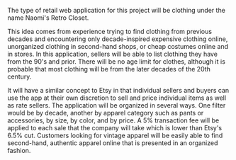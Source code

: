 The type of retail web application for this project will be clothing under the name Naomi's Retro Closet.

This idea comes from experience trying to find clothing from previous decades and encountering only decade-inspired expensive clothing online, unorganized clothing in second-hand shops, or cheap costumes online and in stores. In this application, sellers will be able to list clothing they have from the 90's and prior. There will be no age limit for clothes, although it is probable that most clothing will be from the later decades of the 20th century.

It will have a similar concept to Etsy in that individual sellers and buyers can use the app at their own discretion to sell and price individual items as well as rate sellers. The application will be organized in several ways. One filter would be by decade, another by apparel category such as pants or accessories, by size, by color, and by price. A 5% transaction fee will be applied to each sale that the company will take which is lower than Etsy's 6.5% cut. Customers looking for vintage apparel will be easily able to find second-hand, authentic apparel online that is presented in an organized fashion.

